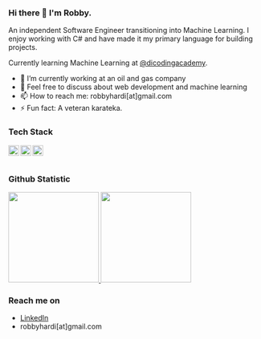 ### Hi there 👋 I'm Robby.

An independent Software Engineer transitioning into Machine Learning. I enjoy working with C# and have made it my primary language for building projects.

Currently learning Machine Learning at <a href="https://github.com/dicodingacademy">@dicodingacademy</a>.

- 🔭 I’m currently working at an oil and gas company
- 💬 Feel free to discuss about web development and machine learning
- 📫 How to reach me: robbyhardi[at]gmail.com
- ⚡ Fun fact: A veteran karateka.

### Tech Stack
  <a href="https://en.wikipedia.org/wiki/Javascript"><img align="left" alt="JavaScript" title="JavaScript" width="21px" src="https://upload.wikimedia.org/wikipedia/commons/9/99/Unofficial_JavaScript_logo_2.svg" /></a>
  <a href="https://dotnet.microsoft.com/en-us/"><img align="left" alt=".NET" title="NodeJS" width="21px" src="https://raw.githubusercontent.com/dotnet/brand/c7d0f51b8ec59531332d05fb27a5b758a7a3d689/logo/dotnet-logo.svg" /></a>
  <a href="https://www.python.org/"><img align="left" alt="Python" title="Python" width="21px" src="https://upload.wikimedia.org/wikipedia/commons/thumb/c/c3/Python-logo-notext.svg/800px-Python-logo-notext.svg.png" /></a>
  <br>
  <br>
  
### Github Statistic
<p align="left">
<a href="https://github.com/robbyhardi">
  <img height="180em" src="https://github-readme-stats-eight-theta.vercel.app/api?username=robbyhardi&show_icons=true&theme=algolia&include_all_commits=true&count_private=true"/>
  <img height="180em" src="https://github-readme-stats-eight-theta.vercel.app/api/top-langs/?username=robbyhardi&layout=compact&langs_count=8&theme=algolia"/>
</a>
</p>

### Reach me on
- <a href="https://linkedin.com/in/robbyhardi/">LinkedIn</a>
- robbyhardi[at]gmail.com

<!--
**robbyhardi/robbyhardi** is a ✨ _special_ ✨ repository because its `README.md` (this file) appears on your GitHub profile.

Here are some ideas to get you started:

- 🔭 I’m currently working on ...
- 🌱 I’m currently learning ...
- 👯 I’m looking to collaborate on ...
- 🤔 I’m looking for help with ...
- 💬 Ask me about ...
- 📫 How to reach me: ...
- 😄 Pronouns: ...
- ⚡ Fun fact: ...
-->

